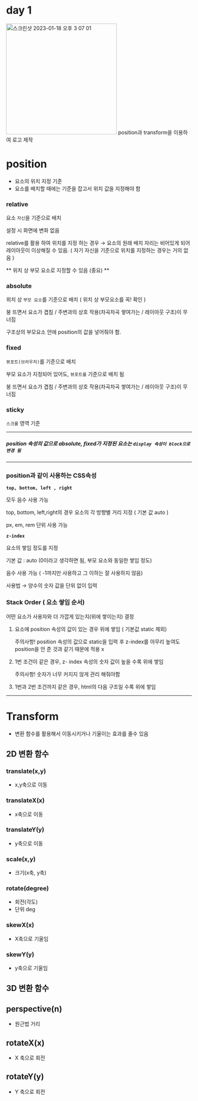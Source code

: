 # day 1
<img width="300" alt="스크린샷 2023-01-18 오후 3 07 01" src="https://user-images.githubusercontent.com/82946898/213097094-a856e2eb-e0a5-4020-9fa7-e9298e9e81e7.png">
position과 transform을 이용하여 로고 제작


# position

- 요소의 위치 지정 기준
- 요소를 배치할 때에는 기준을 잡고서 위치 값을 지정해야 함

### relative

요소 `자신`을 기준으로 배치

설정 시 화면에 변화 없음

relative를 활용 하여 위치를 지정 하는 경우  → 요소의 원래 배치 자리는 비어있게 되어 레이아웃이 이상해질 수 있음. ( 자기 자신을 기준으로 위치를 지정하는 경우는 거의 없음 )

** 위치 상 부모 요소로 지정할 수 있음 (중요) **

### absolute

위치 상 `부모 요소`를 기준으로 배치 ( 위치 상 부모요소를 꼭! 확인 )

붕 뜨면서 요소가 겹침 / 주변과의 상호 작용(차곡차곡 쌓여가는 / 레이아웃 구조)이 무너짐

구조상의 부모요소 안에 position의 값을 넣어줘야 함.

### fixed

`뷰포트(브라우저)`를 기준으로 배치

부모 요소가 지정되어 있어도, `뷰포트를` 기준으로 배치 됨

붕 뜨면서 요소가 겹침 / 주변과의 상호 작용(차곡차곡 쌓여가는 / 레이아웃 구조)이 무너짐

### sticky

`스크롤` 영역 기준 <br>
* * *
##### position 속성의 값으로 absolute, fixed가 지정된 요소는 `display 속성이 block으로 변경 됨`

* * *
### position과 같이 사용하는 CSS속성

<b> `top, bottom, left , right` </b>

모두 음수 사용 가능

top, bottom, left,right의 경우 요소의 각 방향별 거리 지정 ( 기본 값 auto )

px, em, rem 단위 사용 가능

<b> `z-index` </b>

요소의 쌓임 정도를 지정

기본 값 : auto (0이라고 생각하면 됨, 부모 요소와 동일한 쌓임 정도)

음수 사용 가능 ( -1까지만 사용하고 그 이하는 잘 사용하지 않음)

사용법 → 양수의 숫자 값을 단위 없이 입력



### Stack Order ( 요소 쌓임 순서)

어떤 요소가 사용자와 더 가깝게 있는지(위에 쌓이는지) 결정

1. 요소에 position 속성의 값이 있는 경우 위에 쌓임 ( 기본값 static 제외)
    
    주의사항! position 속성의 값으로 static을 입력 후 z-index를 아무리 높여도 position을 안 준 것과 같기 때문에 적용 x
    
2. 1번 조건이 같은 경우, z- index 속성의 숫자 값이 높을 수록 위에 쌓임
    
    주의사항! 숫자가 너무 커지지 않게 관리 해줘야함
    
3. 1번과 2번 조건까지 같은 경우, html의 다음 구조일 수록 위에 쌓임

---

# Transform
- 변환 함수를 활용해서 이동시키거나 기울이는 효과를 줄수 있음

## 2D 변환 함수

### translate(x,y)
- x,y축으로 이동
###  translateX(x)
- x축으로 이동
###  translateY(y)
- y축으로 이동
### scale(x,y)
- 크기(x축, y축)
### rotate(degree)
- 회전(각도) 
- 단위 deg
### skewX(x)
- X축으로 기울임
### skewY(y)
- y축으로 기울임


## 3D 변환 함수

## perspective(n)
- 원근법 거리
## rotateX(x)
- X 축으로 회전
## rotateY(y)
- Y 축으로 회전
